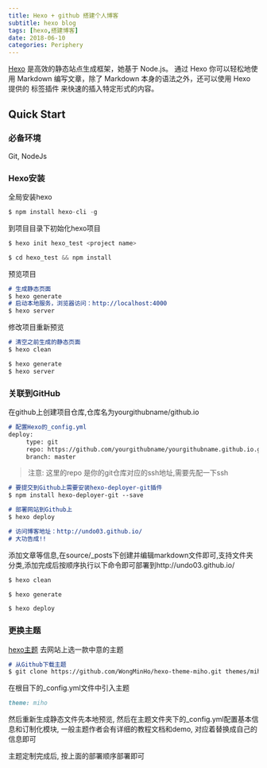 ```yaml
---
title: Hexo + github 搭建个人博客
subtitle: hexo blog
tags: [hexo,搭建博客]
date: 2018-06-10
categories: Periphery
---
```

[Hexo](https://hexo.io/zh-cn/) 是高效的静态站点生成框架，她基于 Node.js。 通过 Hexo 你可以轻松地使用 Markdown 编写文章，除了 Markdown 本身的语法之外，还可以使用 Hexo 提供的 标签插件 来快速的插入特定形式的内容。

<!--more-->

## Quick Start

### 必备环境

Git, NodeJs

### Hexo安装

全局安装hexo

```javascript
$ npm install hexo-cli -g
```
到项目目录下初始化hexo项目
```javascript
$ hexo init hexo_test <project name>

$ cd hexo_test && npm install
```

预览项目
```markdown
# 生成静态页面
$ hexo generate 
# 启动本地服务，浏览器访问：http://localhost:4000
$ hexo server  
```
修改项目重新预览
```markdown
# 清空之前生成的静态页面
$ hexo clean

$ hexo generate
$ hexo server
```

### 关联到GitHub

在github上创建项目仓库,仓库名为yourgithubname/github.io
```markdown
# 配置Hexo的_config.yml
deploy:
     type: git
     repo: https://github.com/yourgithubname/yourgithubname.github.io.git
     branch: master
```
> 注意: 这里的repo 是你的git仓库对应的ssh地址,需要先配一下ssh

```markdown
# 要提交到Github上需要安装hexo-deployer-git插件 
$ npm install hexo-deployer-git --save

# 部署网站到Github上
$ hexo deploy

# 访问博客地址：http://undo03.github.io/
# 大功告成!!
```

添加文章等信息,在source/_posts下创建并编辑markdown文件即可,支持文件夹分类,添加完成后按顺序执行以下命令即可部署到http://undo03.github.io/

```markdown
$ hexo clean

$ hexo generate

$ hexo deploy
```

### 更换主题

[hexo主题](https://hexo.io/themes/) 去网站上选一款中意的主题
```markdown
# 从Github下载主题
$ git clone https://github.com/WongMinHo/hexo-theme-miho.git themes/miho
```
在根目下的_config.yml文件中引入主题
```markdown
theme: miho
```
然后重新生成静态文件先本地预览, 然后在主题文件夹下的_config.yml配置基本信息和订制化模块, 一般主题作者会有详细的教程文档和demo, 对应着替换成自己的信息即可

主题定制完成后, 按上面的部署顺序部署即可